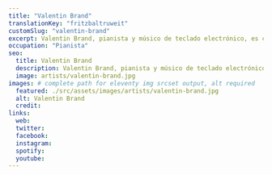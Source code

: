 ```yaml
---
title: "Valentin Brand"
translationKey: "fritzbaltruweit"
customSlug: "valentin-brand"
excerpt: Valentin Brand, pianista y músico de teclado electrónico, es compositor y arreglista encontrando música convincente para textos bíblicos y escenas teatrales. Terminada su carrera de ciencias culturales vive como músico independiente en Hildesheim.
occupation: "Pianista"
seo:
  title: Valentin Brand
  description: Valentin Brand, pianista y músico de teclado electrónico, es compositor y arreglista encontrando música convincente para textos bíblicos y escenas teatrales. Terminada su carrera de ciencias culturales vive como músico independiente en Hildesheim.
  image: artists/valentin-brand.jpg
images: # complete path for eleventy img srcset output, alt required
  featured: ./src/assets/images/artists/valentin-brand.jpg
  alt: Valentin Brand
  credit:
links:
  web:
  twitter:
  facebook:
  instagram:
  spotify:
  youtube:
---
```

